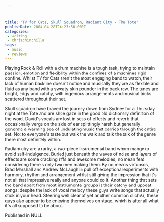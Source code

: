 ```yaml
---



title: 'TV for Cats, Skull Squadron, Radiant City - The Tote'
publishDate: 2008-04-28T16:23:50.000Z
categories:
 - writing
 - chrischinchilla
tags: 
 - music 
 - reviews
---
```


Playing Rock & Roll with a drum machine is a tough task, trying to maintain passion, emotion and flexibility within the confines of a machines rigid confine. Whilst TV for Cats aren't the most engaging band to watch, their lack of human backline doesn't notice and musically they are as flexible and fluid as any band with a sweaty skin pounder in the back row. The tunes are bright, edgy and catchy, with ingenious arrangements and musical tricks scattered throughout their set.

Skull squadron have braved the journey down from Sydney for a Thursday night at the Tote and are shoe gaze in the good old dictionary definition of the word. David's vocals are lost in seas of effects and reverb that occasionally verge on the side of ear splittingly harsh but generally generate a warming sea of undulating music that carries through the entire set. Not to everyone's taste but walk the walk and talk the talk of the genre there most definitely within.

Radiant city are a rarity, a two-piece instrumental band whom mange to avoid self-indulgence. Buried just beneath the waves of noise and layers of effects are some cracking riffs and awesome melodies, no mean feat considering there's only two men making them. By no means virtuosos, Brad Marshall and Andrew McLaughlin pull off exceptional experiments with harmony, rhythm and arrangement whilst still giving the impression that it's not all that impressive really and anyone could do it. Another thing that sets the band apart from most instrumental groups is their catchy and upbeat songs; despite the lack of vocal melody these guys write songs that actually stick in your head. Steering well clear of yet another common clich√à, these guys also appear to be enjoying themselves on stage, which is after all what it's all supposed to be about.

Published in NULL

